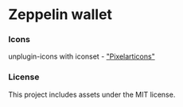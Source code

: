 # Zeppelin wallet

### Icons

unplugin-icons with iconset - ["Pixelarticons"](https://icones.js.org/collection/pixelarticons)

### License

This project includes assets under the MIT license.
